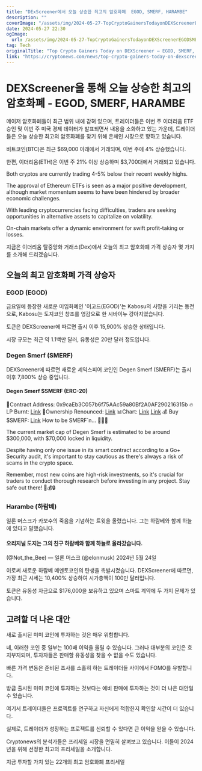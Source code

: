 ```yaml
---
title: "DExScreener에서 오늘 상승한 최고의 암호화폐  EGOD, SMERF, HARAMBE"
description: ""
coverImage: "/assets/img/2024-05-27-TopCryptoGainersTodayonDEXScreenerEGODSMERFHARAMBE_thumbnail.png"
date: 2024-05-27 22:30
ogImage: 
  url: /assets/img/2024-05-27-TopCryptoGainersTodayonDEXScreenerEGODSMERFHARAMBE_thumbnail.png
tag: Tech
originalTitle: "Top Crypto Gainers Today on DEXScreener – EGOD, SMERF, HARAMBE"
link: "https://cryptonews.com/news/top-crypto-gainers-today-on-dexscreener-egod-smerf-harambe.htm"
---
```



# DEXScreener을 통해 오늘 상승한 최고의 암호화폐 - EGOD, SMERF, HARAMBE

메이저 암호화폐들이 최근 범위 내에 갇혀 있으며, 트레이더들은 이번 주 이더리움 ETF 승인 및 이번 주 미국 경제 데이터가 발표되면서 내용을 소화하고 있는 가운데, 트레이더들은 오늘 상승한 최고의 암호화폐를 찾기 위해 온체인 시장으로 향하고 있습니다.

비트코인(BTC)은 최근 $69,000 아래에서 거래되며, 이번 주에 4% 상승했습니다.

한편, 이더리움(ETH)은 이번 주 21% 이상 상승하며 $3,700대에서 거래되고 있습니다.

<div class="content-ad"></div>

Both cryptos are currently trading 4-5% below their recent weekly highs.

The approval of Ethereum ETFs is seen as a major positive development, although market momentum seems to have been hindered by broader economic challenges.

With leading cryptocurrencies facing difficulties, traders are seeking opportunities in alternative assets to capitalize on volatility.

On-chain markets offer a dynamic environment for swift profit-taking or losses.

<div class="content-ad"></div>

지금은 이더리움 탈중앙화 거래소(Dex)에서 오늘의 최고 암호화폐 가격 상승자 몇 가지를 소개해 드리겠습니다. 

## 오늘의 최고 암호화폐 가격 상승자

### EGOD (EGOD)

금요일에 등장한 새로운 미임화폐인 '이고드(EGOD)'는 Kabosu의 사망을 기리는 동전으로, Kabosu는 도지코인 창조를 영감으로 한 시바이누 강아지였습니다.

<div class="content-ad"></div>

토큰은 DEXScreener에 따르면 출시 이후 15,900% 상승한 상태입니다.

시장 규모는 최근 약 1.1백만 달러, 유동성은 20만 달러 정도입니다.

### Degen Smerf (SMERF)

DEXScreener에 따르면 새로운 셰익스피어 코인인 Degen Smerf (SMERF)는 출시 이후 7,800% 상승 중입니다.

<div class="content-ad"></div>

#### Degen Smerf $SMERF (ERC-20)
💙Contract Address: 0x9caEb3C057b6f75AAc59a80Bf2A0AF290216315b
🔥LP Burnt: [Link](https://t.co/7i0BCk3P86)
🍄Ownership Renounced: [Link](https://t.co/1OEk6V9gOB)
📊Chart: [Link](https://t.co/OQHkdjDUaG) [Link](https://t.co/iXXDRqtkqn)
💰 Buy $SMERF: [Link](https://t.co/4INhNzQMVD)
How to be SMERF`n… 🍄🔥💙

The current market cap of Degen Smerf is estimated to be around $300,000, with $70,000 locked in liquidity.

Despite having only one issue in its smart contract according to a Go+ Security audit, it's important to stay cautious as there's always a risk of scams in the crypto space.

Remember, most new coins are high-risk investments, so it's crucial for traders to conduct thorough research before investing in any project. Stay safe out there! 🚀💰🔒

<div class="content-ad"></div>

### Harambe (하람베)

일론 머스크가 카보수의 죽음을 기념하는 트윗을 올렸습니다. 그는 하람베와 함께 하늘에 있다고 말했습니다.

#### 오리지널 도지는 그의 친구 하람베와 함께 하늘로 올라갔습니다.
(@Not_the_Bee) — 일론 머스크 (@elonmusk) 2024년 5월 24일

이로써 새로운 하람베 메멘토코인의 탄생을 촉발시켰습니다. DEXScreener에 따르면, 가장 최근 시세는 10,400% 상승하여 시가총액이 100만 달러입니다.

<div class="content-ad"></div>

토큰은 유동성 자금으로 $176,000을 보유하고 있으며 스마트 계약에 두 가지 문제가 있습니다.

## 고려할 더 나은 대안

새로 출시된 미미 코인에 투자하는 것은 매우 위험합니다.

네, 이러한 코인 중 일부는 100배 이익을 올릴 수 있습니다. 그러나 대부분의 코인은 흐지부지되며, 투자자들은 판매할 유동성을 찾을 수 없을 수도 있습니다.

<div class="content-ad"></div>

빠른 가격 변동은 준비된 조사를 소홀히 하는 트레이더들 사이에서 FOMO를 유발합니다.

방금 출시된 미미 코인에 투자하는 것보다는 예비 판매에 투자하는 것이 더 나은 대안일 수 있습니다.

여기서 트레이더들은 프로젝트를 연구하고 자신에게 적합한지 확인할 시간이 더 있습니다.

실제로, 트레이더가 성장하는 프로젝트를 신뢰할 수 있다면 큰 이익을 얻을 수 있습니다.

<div class="content-ad"></div>

Cryptonews의 분석가들은 프리세일 시장을 면밀히 살펴보고 있습니다. 이들이 2024년을 위해 선정한 최고의 프리세일을 소개합니다.

지금 투자할 가치 있는 22개의 최고 암호화폐 프리세일

